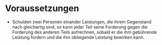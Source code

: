# Voraussetzungen

- Schulden zwei Personen einander Leistungen, die ihrem Gegenstand nach gleichartig sind, so kann jeder Teil seine Forderung gegen die Forderung des anderen Teils aufrechnen, sobald er die ihm gebührende Leistung fordern und die ihm obliegende Leistung bewirken kann.

